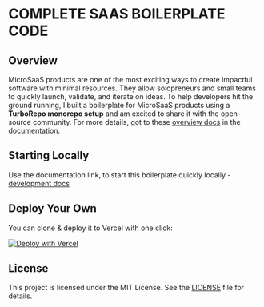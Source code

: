 # COMPLETE SAAS BOILERPLATE CODE

## Overview

MicroSaaS products are one of the most exciting ways to create impactful software with minimal resources. They allow solopreneurs and small teams to quickly launch, validate, and iterate on ideas. To help developers hit the ground running, I built a boilerplate for MicroSaaS products using a **TurboRepo monorepo setup** and am excited to share it with the open-source community. For more details, got to these [overview docs](https://dev.docs.boilerplate.bsamaritan.com/docs/overview) in the documentation.

## Starting Locally

Use the documentation link, to start this boilerplate quickly locally - [development docs](https://dev.docs.boilerplate.bsamaritan.com/docs/category/getting-started)


## Deploy Your Own

You can clone & deploy it to Vercel with one click:

[![Deploy with Vercel](https://vercel.com/button)](https://vercel.com/new/clone?repository-url=https%3A%2F%2Fgithub.com%2Fanoopkarnik%2Fturborepo-saas-boilerplate-code%2Fapps%2Fnextjs-app%2Ftree%2Fmain)

## License

This project is licensed under the MIT License. See the [LICENSE](LICENSE) file for details.
